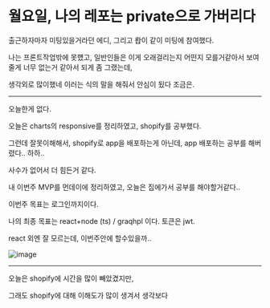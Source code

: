# 월요일, 나의 레포는 private으로 가버리다

출근하자마자 미팅있을거라던 에디, 그리고 뢉이 같이 미팅에 참여했다.

나는 프론트작업밖에 못헀고, 일반인들은 이게 오래걸리는지 어떤지 모를거같아서 보여줄게 너무 없는거 같아서 되게 좀 그랬는데,

생각외로 많이했네 이러는 식의 말을 해줘서 안심이 됬다 조금은.

-----------------

오늘한게 없다.

오늘은 charts의 responsive를 정리하였고, shopify를 공부했다.

그런데 잘못이해해서, shopify로 app을 배포하는게 아닌데, app 배포하는 공부를 해버렸다.. 하하..

사수가 없어서 더 힘든거 같다.

내 이번주 MVP를 먼데이에 정리하였고, 오늘은 집에가서 공부를 해야할거같다..

이번주 목표는 로그인까지이다.

나의 최종 목표는 react+node (ts) / graqhpl 이다. 토큰은 jwt.

react 외엔 잘 모르는데, 이번주안에 할수있을까..

![image](https://user-images.githubusercontent.com/59503331/208539766-06de5cf8-95c8-4bdf-880c-2804c172ad08.png)

-----------------

오늘은 shopify에 시간을 많이 빼았겼지만,

그래도 shopify에 대해 이해도가 많이 생겨서 생각보다 
